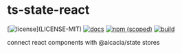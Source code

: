 # ts-state-react

[![license](https://img.shields.io/badge/license-MIT%2FApache--2.0-blue")](LICENSE-MIT)
[![docs](https://img.shields.io/badge/docs-typescript-blue.svg)](https://aicacia.github.io/ts-state-react/)
[![npm (scoped)](https://img.shields.io/npm/v/@aicacia/state-react)](https://www.npmjs.com/package/@aicacia/state-react)
[![build](https://github.com/aicacia/ts-state-react/workflows/Test/badge.svg)](https://github.com/aicacia/ts-state-react/actions?query=workflow%3ATest)

connect react components with @aicacia/state stores
